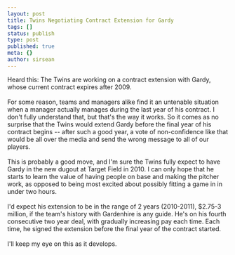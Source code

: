 ```yaml
---
layout: post
title: Twins Negotiating Contract Extension for Gardy
tags: []
status: publish
type: post
published: true
meta: {}
author: sirsean
---
```

Heard this: The Twins are working on a contract extension with Gardy, whose current contract expires after 2009.<br /><br />For some reason, teams and managers alike find it an untenable situation when a manager actually manages during the last year of his contract. I don't fully understand that, but that's the way it works. So it comes as no surprise that the Twins would extend Gardy before the final year of his contract begins -- after such a good year, a vote of non-confidence like that would be all over the media and send the wrong message to all of our players.<br /><br />This is probably a good move, and I'm sure the Twins fully expect to have Gardy in the new dugout at Target Field in 2010. I can only hope that he starts to learn the value of having people on base and making the pitcher work, as opposed to being most excited about possibly fitting a game in in under two hours.<br /><br />I'd expect his extension to be in the range of 2 years (2010-2011), $2.75-3 million, if the team's history with Gardenhire is any guide. He's on his fourth consecutive two year deal, with gradually increasing pay each time. Each time, he signed the extension before the final year of the contract started.<br /><br />I'll keep my eye on this as it develops.<br />
